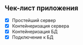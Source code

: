 ## Чек-лист приложения

- [x] Простейший сервер
- [x] Контейнеризация сервера
- [x] Контейнеризация БД
- [x] Подключение к БД 
